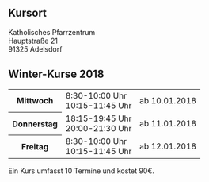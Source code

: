 ## Kursort

Katholisches Pfarrzentrum  
Hauptstraße 21  
91325 Adelsdorf

## Winter-Kurse 2018

<table>
<tr><th>Mittwoch</th><td>8:30-10:00 Uhr<br />10:15-11:45 Uhr</td><td>ab 10.01.2018</td></tr>
<tr><th>Donnerstag</th><td>18:15-19:45 Uhr<br />20:00-21:30 Uhr</td><td>ab 11.01.2018</td></tr>
<tr><th>Freitag</th><td>8:30-10:00 Uhr<br />10:15-11:45 Uhr</td><td>ab 12.01.2018</td></tr>
</table>

Ein Kurs umfasst 10 Termine und kostet 90€.
